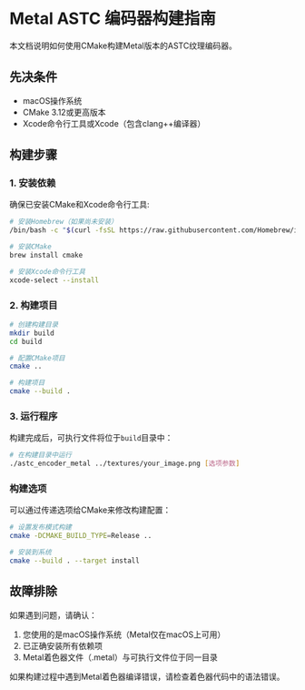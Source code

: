 # Metal ASTC 编码器构建指南

本文档说明如何使用CMake构建Metal版本的ASTC纹理编码器。

## 先决条件

- macOS操作系统
- CMake 3.12或更高版本
- Xcode命令行工具或Xcode（包含clang++编译器）

## 构建步骤

### 1. 安装依赖

确保已安装CMake和Xcode命令行工具:

```bash
# 安装Homebrew（如果尚未安装）
/bin/bash -c "$(curl -fsSL https://raw.githubusercontent.com/Homebrew/install/HEAD/install.sh)"

# 安装CMake
brew install cmake

# 安装Xcode命令行工具
xcode-select --install
```

### 2. 构建项目

```bash
# 创建构建目录
mkdir build
cd build

# 配置CMake项目
cmake ..

# 构建项目
cmake --build .
```

### 3. 运行程序

构建完成后，可执行文件将位于`build`目录中：

```bash
# 在构建目录中运行
./astc_encoder_metal ../textures/your_image.png [选项参数]
```

### 构建选项

可以通过传递选项给CMake来修改构建配置：

```bash
# 设置发布模式构建
cmake -DCMAKE_BUILD_TYPE=Release ..

# 安装到系统
cmake --build . --target install
```

## 故障排除

如果遇到问题，请确认：

1. 您使用的是macOS操作系统（Metal仅在macOS上可用）
2. 已正确安装所有依赖项
3. Metal着色器文件（.metal）与可执行文件位于同一目录

如果构建过程中遇到Metal着色器编译错误，请检查着色器代码中的语法错误。 